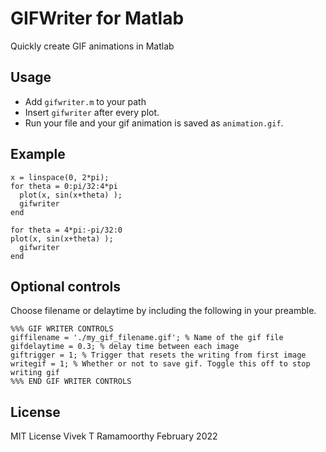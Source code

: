 # GIFWriter for Matlab
Quickly create GIF animations in Matlab

## Usage
- Add `gifwriter.m` to your path
- Insert `gifwriter` after every plot.
- Run your file and your gif animation is saved as `animation.gif`.

## Example
```
x = linspace(0, 2*pi);
for theta = 0:pi/32:4*pi
  plot(x, sin(x+theta) );
  gifwriter
end

for theta = 4*pi:-pi/32:0
plot(x, sin(x+theta) );
  gifwriter
end
```



## Optional controls
Choose filename or delaytime by including the following in your preamble.

```
%%% GIF WRITER CONTROLS
giffilename = './my_gif_filename.gif'; % Name of the gif file
gifdelaytime = 0.3; % delay time between each image
giftrigger = 1; % Trigger that resets the writing from first image
writegif = 1; % Whether or not to save gif. Toggle this off to stop writing gif
%%% END GIF WRITER CONTROLS
```

## License
MIT License
Vivek T Ramamoorthy
February 2022

